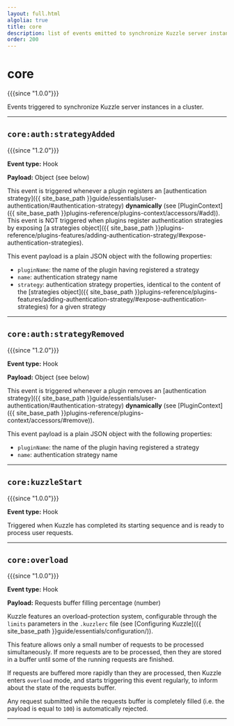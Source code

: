 ```yaml
---
layout: full.html
algolia: true
title: core
description: list of events emitted to synchronize Kuzzle server instances in a cluster
order: 200
---
```


# core

{{{since "1.0.0"}}}

Events triggered to synchronize Kuzzle server instances in a cluster.

---

## `core:auth:strategyAdded`

{{{since "1.2.0"}}}

**Event type:** Hook

**Payload:** Object (see below)

This event is triggered whenever a plugin registers an [authentication strategy]({{ site_base_path }}guide/essentials/user-authentication/#authentication-strategy) **dynamically** (see [PluginContext]({{ site_base_path }}plugins-reference/plugins-context/accessors/#add)).  
This event is NOT triggered when plugins register authentication strategies by exposing [a strategies object]({{ site_base_path }}plugins-reference/plugins-features/adding-authentication-strategy/#expose-authentication-strategies).

This event payload is a plain JSON object with the following properties:

* `pluginName`: the name of the plugin having registered a strategy
* `name`: authentication strategy name
* `strategy`: authentication strategy properties, identical to the content of the [strategies object]({{ site_base_path }}plugins-reference/plugins-features/adding-authentication-strategy/#expose-authentication-strategies) for a given strategy

---

## `core:auth:strategyRemoved`

{{{since "1.2.0"}}}

**Event type:** Hook

**Payload:** Object (see below)

This event is triggered whenever a plugin removes an [authentication strategy]({{ site_base_path }}guide/essentials/user-authentication/#authentication-strategy) **dynamically** (see [PluginContext]({{ site_base_path }}plugins-reference/plugins-context/accessors/#remove)).  

This event payload is a plain JSON object with the following properties:

* `pluginName`: the name of the plugin having registered a strategy
* `name`: authentication strategy name

---

## `core:kuzzleStart`

{{{since "1.0.0"}}}

**Event type:** Hook

Triggered when Kuzzle has completed its starting sequence and is ready to process user requests.

---

## `core:overload`

{{{since "1.0.0"}}}

**Event type:** Hook

**Payload:** Requests buffer filling percentage (number)

Kuzzle features an overload-protection system, configurable through the `limits` parameters in the `.kuzzlerc` file (see [Configuring Kuzzle]({{ site_base_path }}guide/essentials/configuration/)).

This feature allows only a small number of requests to be processed simultaneously. If more requests are to be processed, then they are stored in a buffer until some of the running requests are finished.

If requests are buffered more rapidly than they are processed, then Kuzzle enters `overload` mode, and starts triggering this event regularly, to inform about the state of the requests buffer.

Any request submitted while the requests buffer is completely filled (i.e. the payload is equal to `100`) is automatically rejected.

---
